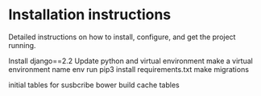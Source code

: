 # Installation instructions
Detailed instructions on how to install, configure, and get the project running.

Install django==2.2
Update python and virtual environment
make a virtual environment name env
run pip3 install requirements.txt
make migrations 

initial tables for susbcribe
bower 
build cache tables

